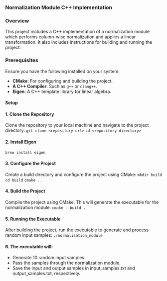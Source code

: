 ### Normalization Module C++ Implementation

### Overview

This project includes a C++ implementation of a normalization module which performs column-wise normalization and applies a linear transformation. It also includes instructions for building and running the project.

### Prerequisites

Ensure you have the following installed on your system:

- **CMake**: For configuring and building the project.
- **A C++ Compiler**: Such as `g++` or `clang++`.
- **Eigen**: A C++ template library for linear algebra.

#### Setup

#### 1. Clone the Repository
Clone the repository to your local machine and navigate to the project directory:
```git clone <repository-url>```
```cd <repository-directory>```

#### 2. Install Eigen
```brew install eigen```

#### 3. Configure the Project
Create a build directory and configure the project using CMake:
```mkdir build```
```cd build```
```cmake ..```

#### 4. Build the Project
Compile the project using CMake. This will generate the executable for the normalization module:
```cmake --build .```

#### 5. Running the Executable
After building the project, run the executable to generate and process random input samples:
```./normalization_module```

#### 6. The executable will:

- Generate 10 random input samples.
- Pass the samples through the normalization module.
- Save the input and output samples in input_samples.txt and output_samples.txt, respectively.





